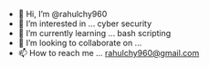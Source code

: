 - 👋 Hi, I’m @rahulchy960
- 👀 I’m interested in ... cyber security
- 🌱 I’m currently learning ... bash scripting
- 💞️ I’m looking to collaborate on ... 
- 📫 How to reach me ... rahulchy960@gmail.com

<!---
rahulchy960/rahulchy960 is a ✨ special ✨ repository because its `README.md` (this file) appears on your GitHub profile.
You can click the Preview link to take a look at your changes.
--->
